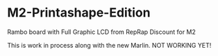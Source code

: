 # M2-Printashape-Edition
Rambo board with Full Graphic LCD from RepRap Discount for M2

This is work in process along with the new Marlin. NOT WORKING YET!
